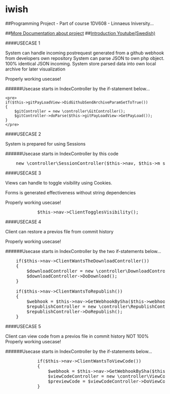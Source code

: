 # iwish
##Programming Project - Part of course 1DV608 - Linnaeus Iniversity...

##[More Documentation about project](./../../wiki)
##[Introduction Youtube(Swedish)](https://www.youtube.com/watch?v=E3m2-Ryo-9Y&list=PLRFqBeKyQ8ovgqVC_MvLt1rVJVLRma_Ox)


####USECASE 1

System can handle incoming postrequest generated from a github webhook from developers own repository
System can parse JSON to own php object. 100% identical JSON incoming.
System store parsed data into own local archive for later visualization

Properly working usecase!

######Usecase starts in IndexController by the if-statement below...

    <pre>
    if($this->gitPayLoadView->DidGithubSendArchiveParamSetToTrue())
    {
        $gitController = new \controller\GitController();
        $gitController->doParse($this->gitPayLoadView->GetPayLoad());
    }
    </pre>

####USECASE 2

System is prepared for using Sessions

######Usecase starts in IndexController by this code

<pre>
    new \controller\SessionController($this->nav, $this->m_sessionHandler);
</pre>

####USECASE 3

Views can handle to toggle visibility using Cookies.

Forms is generated effectiveness without string dependencies

Properly working usecase!
<pre>
            $this->nav->ClientTogglesVisibility();
</pre>

####USECASE 4

Client can restore a previos file from commit history

Properly working usecase!

######Usecase starts in IndexController by the two if-statements below...

<pre>
    if($this->nav->ClientWantsTheDownloadController())
    {
        $downloadController = new \controller\DownloadController($this->nav);
        $downloadController->DoDownload();
    }

    if($this->nav->ClientWantsToRepublish())
    {
        $webhook = $this->nav->GetWebhookBySha($this->webhookCollection);
        $republishController = new \controller\RepublishController($webhook, $this->nav);
        $republishController->DoRepublish();
    }
</pre>

####USECASE 5

Client can view code from a previos file in commit history
NOT 100% Properly working usecase!

######Usecase starts in IndexController by the if-statements below...

<pre>
            if($this->nav->ClientWantsToViewCode())
            {
                $webhook = $this->nav->GetWebhookBySha($this->webhookCollection);
                $viewCodeController = new \controller\ViewCodeController($webhook, $this->nav);
                $previewCode = $viewCodeController->DoViewCode();
            }
</pre>